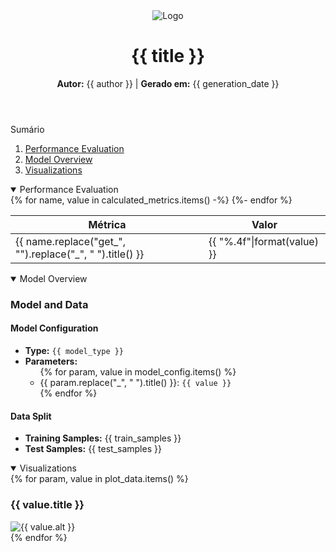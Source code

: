<header class="report-header">
  <div class="header-overlay"></div> <div class="header-content">
    <img src="/home/pedro/Workspace/UFRJ/3W/3WToolkit/docs/figures/3w_logo.png" alt="Logo" class="header-logo">
    <h1>{{ title }}</h1>
    <p class="author-info">
      <strong>Autor:</strong> {{ author }} | <strong>Gerado em:</strong> {{ generation_date }}
    </p>
  </div>
</header>

<link rel="stylesheet" href="/home/pedro/Workspace/UFRJ/3W/3WToolkit/docs/markdown/petro.css">


<main>

<div class="info-box principio">
    <div class="info-box-header">Sumário</div>
    <div class="info-box-content">
      <ol>
        <li><a href="#performance-evaluation">Performance Evaluation</a></li>
        <li><a href="#model-overview">Model Overview</a></li>
        <li><a href="#visualizations">Visualizations</a></li>
      </ol>
    </div>
  </div>

<!-- <div class="toc">
  <h2>Table of Contents</h2>
  <ol>
    <li><a href="#performance-evaluation">Performance Evaluation</a></li>
    <li><a href="#model-overview">Model Overview</a></li>
    <li><a href="#visualizations">Visualizations</a></li>
  </ol>
</div> -->

<details open class="info-box explicacao">
<summary class="info-box-header">
  Performance Evaluation
</summary>
  <div class="info-box-content">
    <div class="table-container">
      <table>
        <thead>
          <tr>
            <th>Métrica</th>
            <th>Valor</th>
          </tr>
        </thead>
        <tbody>
          {% for name, value in calculated_metrics.items() -%}
          <tr>
            <td>{{ name.replace("get_", "").replace("_", " ").title() }}</td>
            <td>{{ "%.4f"|format(value) }}</td>
          </tr>
          {%- endfor %}
        </tbody>
      </table>
    </div>
  </div>
</details>

<details open class="info-box explicacao">
<summary class="info-box-header">Model Overview
</summary>
  <div class="info-box-content">
      <h3>Model and Data</h3>
      <h4>Model Configuration</h4>
      <ul>
        <li><strong>Type:</strong> <code>{{ model_type }}</code></li>
        <li><strong>Parameters:</strong>
          <ul>
            {% for param, value in model_config.items() %}
              <li>{{ param.replace("_", " ").title() }}: <code>{{ value }}</code></li>
            {% endfor %}
          </ul>
        </li>
      </ul>
      <h4>Data Split</h4>
      <ul>
        <li><strong>Training Samples:</strong> {{ train_samples }}</li>
        <li><strong>Test Samples:</strong> {{ test_samples }}</li>
      </ul>
  </div>
</details>

<details open class="info-box explicacao">
<summary class="info-box-header">Visualizations
</summary>

<div class="info-box-content">
<div class="visualization-grid">
  {% for param, value in plot_data.items() %}
    <div class="viz-card">
      <div class="card-header">
        <h3>{{ value.title }}</h3>
      </div>
      <div class="card-body">
        <img src="{{ value.img_path }}" alt="{{ value.alt }}">
      </div>
    </div>
  {% endfor %}
</div>
</div>
</details>

</main>
